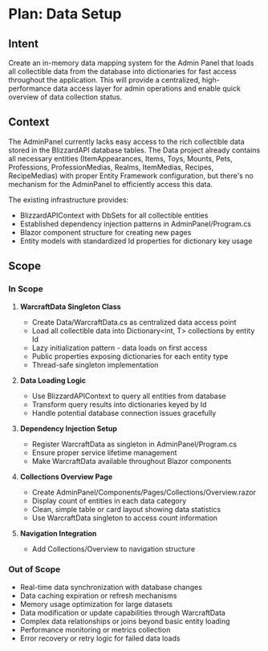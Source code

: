 # Plan: Data Setup

## Intent

Create an in-memory data mapping system for the Admin Panel that loads all collectible data from the database into dictionaries for fast access throughout the application. This will provide a centralized, high-performance data access layer for admin operations and enable quick overview of data collection status.

## Context

The AdminPanel currently lacks easy access to the rich collectible data stored in the BlizzardAPI database tables. The Data project already contains all necessary entities (ItemAppearances, Items, Toys, Mounts, Pets, Professions, ProfessionMedias, Realms, ItemMedias, Recipes, RecipeMedias) with proper Entity Framework configuration, but there's no mechanism for the AdminPanel to efficiently access this data.

The existing infrastructure provides:
- BlizzardAPIContext with DbSets for all collectible entities
- Established dependency injection patterns in AdminPanel/Program.cs
- Blazor component structure for creating new pages
- Entity models with standardized Id properties for dictionary key usage

## Scope

### In Scope

1. **WarcraftData Singleton Class**
   - Create Data/WarcraftData.cs as centralized data access point
   - Load all collectible data into Dictionary<int, T> collections by entity Id
   - Lazy initialization pattern - data loads on first access
   - Public properties exposing dictionaries for each entity type
   - Thread-safe singleton implementation

2. **Data Loading Logic**
   - Use BlizzardAPIContext to query all entities from database
   - Transform query results into dictionaries keyed by Id
   - Handle potential database connection issues gracefully

3. **Dependency Injection Setup**
   - Register WarcraftData as singleton in AdminPanel/Program.cs
   - Ensure proper service lifetime management
   - Make WarcraftData available throughout Blazor components

4. **Collections Overview Page**
   - Create AdminPanel/Components/Pages/Collections/Overview.razor
   - Display count of entities in each data category
   - Clean, simple table or card layout showing data statistics
   - Use WarcraftData singleton to access count information

5. **Navigation Integration**
   - Add Collections/Overview to navigation structure

### Out of Scope

- Real-time data synchronization with database changes
- Data caching expiration or refresh mechanisms
- Memory usage optimization for large datasets
- Data modification or update capabilities through WarcraftData
- Complex data relationships or joins beyond basic entity loading
- Performance monitoring or metrics collection
- Error recovery or retry logic for failed data loads
